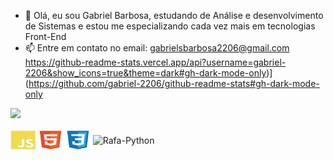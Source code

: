- 👋 Olá, eu sou Gabriel Barbosa, estudando de Análise e desenvolvimento de Sistemas e estou me especializando cada vez mais em tecnologias Front-End
- 📫 Entre em contato no email: gabrielsbarbosa2206@gmail.com 
https://github-readme-stats.vercel.app/api?username=gabriel-2206&show_icons=true&theme=dark#gh-dark-mode-only)](https://github.com/gabriel-2206/github-readme-stats#gh-dark-mode-only
<picture>
  <source
    srcset="https://github-readme-stats.vercel.app/api?username=gabriel-2206&show_icons=true&theme=dark"
    media="(prefers-color-scheme: dark)"
  />
  <source
    srcset="https://github-readme-stats.vercel.app/api?username=gabriel-2206&show_icons=true"
    media="(prefers-color-scheme: light), (prefers-color-scheme: no-preference)"
  />
  <img src="https://github-readme-stats.vercel.app/api?username=gabriel-2206&show_icons=true" />
</picture>
<div style="display: inline_block"><br>
  <img align="center" alt="Rafa-Js" height="30" width="40" src="https://raw.githubusercontent.com/devicons/devicon/master/icons/javascript/javascript-plain.svg">
  <img align="center" alt="Rafa-Ts" height="30" width="40" src="https://raw.githubusercontent.com/devicons/devicon/master/icons/html5/html5-original.svg">
  <img align="center" alt="Rafa-CSS" height="30" width="40" src="https://raw.githubusercontent.com/devicons/devicon/master/icons/css3/css3-original.svg">
  <img align="center" alt="Rafa-Python" height="30" width="40" 
